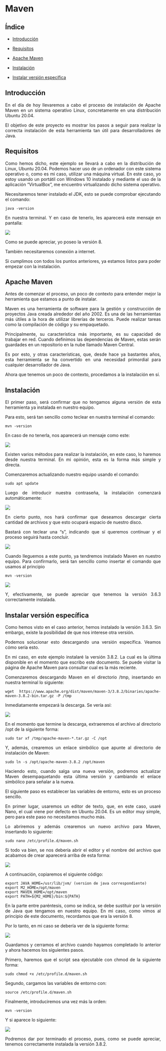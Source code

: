 # Maven

## Índice
* [Introducción](#introducción)  
<a name="introducción"/>

* [Requisitos](#requisitos)  
<a name="requisitos"/>

* [Apache Maven](#apache-maven)  
<a name="apache-maven"/>

* [Instalación](#instalación)  
<a name="instalación"/>

* [Instalar versión específica](#instalar-versión-específica)  
<a name="instalar-versión-específica"/>

<div align="justify">

  ## Introducción
  En el día de hoy llevaremos a cabo el proceso de instalación de Apache Maven en un sistema operativo Linux, concretamente en una distribución Ubuntu 20.04.
  
  El objetivo de este proyecto es mostrar los pasos a seguir para realizar la correcta instalación de esta herramienta tan útil para desarrolladores de Java.
  
  ## Requisitos
  Como hemos dicho, este ejemplo se llevará a cabo en la distribución de Linux, Ubuntu 20.04. Podemos hacer uso de un ordenador con este sistema operativo o, como es mi 
  caso, utilizar una máquina virtual. En este caso, yo estoy usando un portátil con Windows 10 instalado y mediante el uso de la aplicación “VirtualBox”, me encuentro 
  virtualizando dicho sistema operativo.
  
  Necesitaremos tener instalado el JDK, esto se puede comprobar ejecutando el comando:
  
    java -version 
  
  En nuestra terminal. Y en caso de tenerlo, les aparecerá este mensaje en pantalla:
  
  <img src="img/java -version.png"> 

  Como se puede apreciar, yo poseo la versión 8.
  
  También necesitaremos conexión a internet.
  
  Si cumplimos con todos los puntos anteriores, ya estamos listos para poder empezar con la instalación.
  
  ## Apache Maven
  Antes de comenzar el proceso, un poco de contexto para entender mejor la herramienta que estamos a punto de instalar.
  
  Maven es una herramienta de software para la gestión y construcción de proyectos Java creada alrededor del año 2002. Es una de las herramientas más útiles a la hora de 
  utilizar librerías de terceros. Puede realizar tareas como la compilación de código y su empaquetado. 
  
  Principalmente, su característica más importante, es su capacidad de trabajar en red. Cuando definimos las dependencias de Maven, estas serán guardades en un repositorio en 
  la nube llamado Maven Central.
  
  Es por esto, y otras características, que, desde hace ya bastantes años, esta herramienta se ha convertido en una necesidad primordial para cualquier desarrollador de Java.
  
  Ahora que tenemos un poco de contexto, procedamos a la instalación en sí.
  
  ## Instalación
  El primer paso, será confirmar que no tengamos alguna versión de esta herramienta ya instalada en nuestro equipo. 
  
  Para esto, será tan sencillo como teclear en nuestra terminal el comando: 
  
    mvn -version
  
  En caso de no tenerla, nos aparecerá un mensaje como este:
  
  <img src="img/mvn -version1.png">
  
  Existen varios métodos para realizar la instalación, en este caso, lo haremos desde nuestra terminal. En mi opinión, esta es la forma más simple y directa.
  
  Comenzaremos actualizando nuestro equipo usando el comando:
  
    sudo apt update
  
  Luego de introducir nuestra contraseña, la instalación comenzará automáticamente:
  
  <img src="img/install_6_1.png">
  
  En cierto punto, nos hará confirmar que deseamos descargar cierta cantidad de archivos y que esto ocupará espacio de nuestro disco. 
  
  Bastará con teclear una “s”, indicando que sí queremos continuar y el proceso seguirá hasta concluir.
  
  <img src="img/install_6_2.png">
  
  Cuando lleguemos a este punto, ya tendremos instalado Maven en nuestro equipo. Para confirmarlo, será tan sencillo como insertar el comando que usamos al principio
  
    mvn -version
  
  <img src="img/mvn -version2.png">

  Y, efectivamente, se puede apreciar que tenemos la versión 3.6.3 correctamente instalada.
  
  ## Instalar versión específica
  Como hemos visto en el caso anterior, hemos instalado la versión 3.6.3. Sin embargo, existe la posibilidad de que nos interese otra versión.
  
  Podemos solucionar esto descargando una versión específica. Veamos cómo sería esto.
  
  En mi caso, en este ejemplo instalaré la versión 3.8.2. La cual es la última disponible en el momento que escribo este documento. Se puede visitar la página de Apache Maven 
  para consultar cual es la más reciente.
  
  Comenzaremos descargando Maven en el directorio /tmp, insertando en nuestra terminal lo siguiente:
  
  	wget https://www.apache.org/dist/maven/maven-3/3.8.2/binaries/apache-maven-3.8.2-bin.tar.gz -P /tmp
  
  Inmediatamente empezará la descarga. Se vería así:
  
  <img src="img/tmp.png">
  
  En el momento que termine la descarga, extraeremos el archivo al directorio /opt de la siguiente forma:
  
  	sudo tar xf /tmp/apache-maven-*.tar.gz -C /opt
  
  Y, además, crearemos un enlace simbólico que apunte al directorio de instalación de Maven:
  
  	sudo ln -s /opt/apache-maven-3.8.2 /opt/maven
  
  Haciendo esto, cuando salga una nueva versión, podremos actualizar Maven desempaquetando esta última versión y cambiando el enlace simbólico para señalar a la nueva.
  
  El siguiente paso es establecer las variables de entorno, esto es un proceso sencillo.
  
  En primer lugar, usaremos un editor de texto, que, en este caso, usaré Nano, el cual viene por defecto en Ubuntu 20.04. Es un editor muy simple, pero para este paso no 
  necesitamos mucho más.
  
  Lo abriremos y además crearemos un nuevo archivo para Maven, insertando lo siguiente:
  
  	sudo nano /etc/profile.d/maven.sh
  
  Si todo va bien, se nos debería abrir el editor y el nombre del archivo que acabamos de crear aparecerá arriba de esta forma:
  
  <img src="img/nano.png">
  
  A continuación, copiaremos el siguiente código:
 
  ```
  export JAVA_HOME=/usr/lib/jvm/ (version de java correspondiente)
  export M2_HOME=/opt/maven
  export MAVEN_HOME=/opt/maven
  export PATH=${M2_HOME}/bin:${PATH}
  ```
  
  En la parte entre paréntesis, como se indica, se debe sustituir por la versión de Java que tengamos en nuestro equipo. En mi caso, como vimos al principio de este 
  documento, recordamos que era la versión 8. 
  
  Por lo tanto, en mi caso se debería ver de la siguiente forma:
  
  <img src="img/variable entorno.png">
  
  Guardamos y cerramos el archivo cuando hayamos completado lo anterior y ahora hacemos los siguientes pasos.
  
  Primero, haremos que el script sea ejecutable con chmod de la siguiente forma:
  
  	sudo chmod +x /etc/profile.d/maven.sh
  
  Segundo, cargamos las variables de entorno con:
  
  	source /etc/profile.d/maven.sh
  
  Finalmente, introduciremos una vez más la orden:
  
    mvn -version
  
  Y si aparece lo siguiente:
  
  <img src="img/mvn -version3.png">
  
  Podremos dar por terminado el proceso, pues, como se puede apreciar, tenemos correctamente instalada la versión 3.8.2.
 </div>
